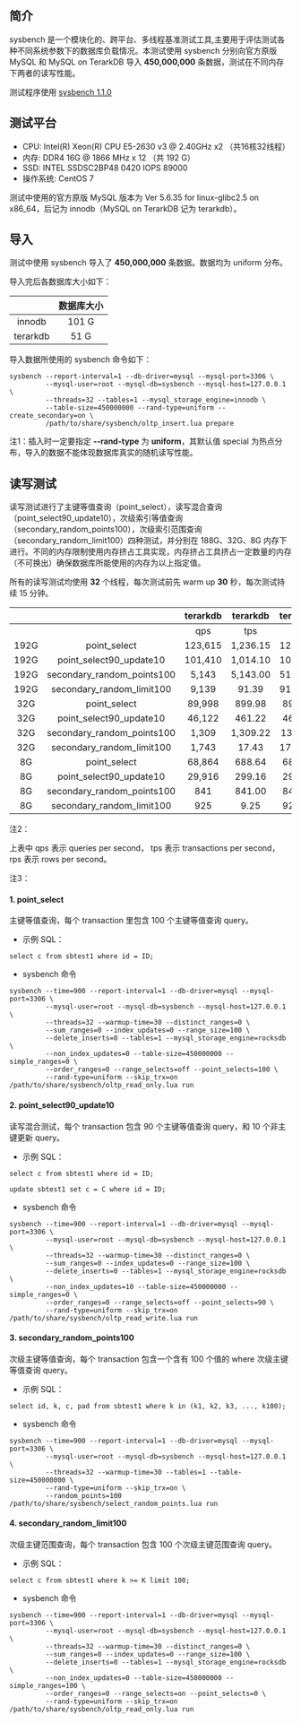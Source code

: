 ## 简介
sysbench 是一个模块化的、跨平台、多线程基准测试工具,主要用于评估测试各种不同系统参数下的数据库负载情况。本测试使用 sysbench 分别向官方原版 MySQL 和 MySQL on TerarkDB 导入 **450,000,000** 条数据，测试在不同内存下两者的读写性能。

测试程序使用 [sysbench 1.1.0](https://github.com/akopytov/sysbench)

## 测试平台

- CPU: Intel(R) Xeon(R) CPU E5-2630 v3 @ 2.40GHz x2 （共16核32线程）
- 内存: DDR4 16G @ 1866 MHz x 12 （共 192 G）
- SSD: INTEL SSDSC2BP48 0420 IOPS 89000
- 操作系统: CentOS 7

测试中使用的官方原版 MySQL 版本为 Ver 5.6.35 for linux-glibc2.5 on x86_64，后记为 innodb（MySQL on TerarkDB 记为 terarkdb）。

## 导入

测试中使用 sysbench 导入了 **450,000,000** 条数据。数据均为 uniform 分布。

导入完后各数据库大小如下：

|      | 数据库大小 |
|:----:|:---------:|
| innodb   | 101 G |
| terarkdb | 51 G  |

导入数据所使用的 sysbench 命令如下：

```
sysbench --report-interval=1 --db-driver=mysql --mysql-port=3306 \
         --mysql-user=root --mysql-db=sysbench --mysql-host=127.0.0.1 \
         --threads=32 --tables=1 --mysql_storage_engine=innodb \
         --table-size=450000000 --rand-type=uniform --create_secondary=on \
         /path/to/share/sysbench/oltp_insert.lua prepare
```

注1：插入时一定要指定 **--rand-type** 为 **uniform**，其默认值 special 为热点分布，导入的数据不能体现数据库真实的随机读写性能。

## 读写测试

读写测试进行了主键等值查询（point_select），读写混合查询（point_select90_update10），次级索引等值查询（secondary_random_points100），次级索引范围查询（secondary_random_limit100）四种测试，并分别在 188G、32G、8G 内存下进行。不同的内存限制使用内存挤占工具实现，内存挤占工具挤占一定数量的内存（不可换出）确保数据库所能使用的内存为以上指定值。

所有的读写测试均使用 **32** 个线程，每次测试前先 warm up **30** 秒，每次测试持续 15 分钟。

|     |     | terarkdb | terarkdb | terarkdb | innodb | innodb | innodb |
|:---:|:---:|:--------:|:--------:|:--------:|:------:|:------:|:------:|
|      |                            | qps     | tps      | rps     | qps     | tps       | rps       |
| 192G | point_select               | 123,615 | 1,236.15 | 123,615 | 178,282 | 1,782.82  | 178,282   |
| 192G | point_select90_update10    | 101,410 | 1,014.10 | 101,410 | 50,695  | 506.95    | 50,695    |
| 192G | secondary_random_points100 | 5,143   | 5,143.00 | 514,300 | 14,278  | 14,278.79 | 1,427,800 |
| 192G | secondary_random_limit100  | 9,139   | 91.39    | 913,900 | 21,164  | 211.64    | 2,116,400 |
| 32G  | point_select               | 89,998  | 899.98   | 89,998  | 22,301  | 223.01    | 22,301    |
| 32G  | point_select90_update10    | 46,122  | 461.22   | 46,122  | 12,445  | 124.45    | 12,445    |  
| 32G  | secondary_random_points100 | 1,309   | 1,309.22 | 130922  | 228     | 227.68    | 22,768    |
| 32G  | secondary_random_limit100  | 1,743   | 17.43    | 174,300 | 232     | 2.32      | 23,200    |
| 8G   | point_select               | 68,864  | 688.64   | 68,864  | 23,829  | 238.29    | 23,829    |
| 8G   | point_select90_update10    | 29,916  | 299.16   | 29,916  | 12,787  | 127.87    | 17,787    |
| 8G   | secondary_random_points100 | 841     | 841.00   | 84,100  | 172     | 171.63    | 17,163    |
| 8G   | secondary_random_limit100  | 925     | 9.25     | 92,500  | 251     | 2.51      | 25,100    |

注2：

上表中 qps 表示 queries per second， tps 表示 transactions per second， rps 表示 rows per second。

注3：

#### 1. point_select

主键等值查询，每个 transaction 里包含 100 个主键等值查询 query。

- 示例 SQL：
```
select c from sbtest1 where id = ID;
```

- sysbench 命令
```
sysbench --time=900 --report-interval=1 --db-driver=mysql --mysql-port=3306 \
         --mysql-user=root --mysql-db=sysbench --mysql-host=127.0.0.1 \
         --threads=32 --warmup-time=30 --distinct_ranges=0 \
         --sum_ranges=0 --index_updates=0 --range_size=100 \
         --delete_inserts=0 --tables=1 --mysql_storage_engine=rocksdb \
         --non_index_updates=0 --table-size=450000000 --simple_ranges=0 \
         --order_ranges=0 --range_selects=off --point_selects=100 \
         --rand-type=uniform --skip_trx=on /path/to/share/sysbench/oltp_read_only.lua run
```

#### 2. point_select90_update10

读写混合测试，每个 transaction 包含 90 个主键等值查询 query，和 10 个非主键更新 query。

- 示例 SQL：
```
select c from sbtest1 where id = ID;

update sbtest1 set c = C where id = ID;
```

- sysbench 命令
```
sysbench --time=900 --report-interval=1 --db-driver=mysql --mysql-port=3306 \
         --mysql-user=root --mysql-db=sysbench --mysql-host=127.0.0.1 \
         --threads=32 --warmup-time=30 --distinct_ranges=0 \
         --sum_ranges=0 --index_updates=0 --range_size=100 \
         --delete_inserts=0 --tables=1 --mysql_storage_engine=rocksdb \
         --non_index_updates=10 --table-size=450000000 --simple_ranges=0 \
         --order_ranges=0 --range_selects=off --point_selects=90 \
         --rand-type=uniform --skip_trx=on /path/to/share/sysbench/oltp_read_write.lua run
```

#### 3. secondary_random_points100

次级主键等值查询，每个 transaction 包含一个含有 100 个值的 where 次级主键等值查询 query。

- 示例 SQL：
```
select id, k, c, pad from sbtest1 where k in (k1, k2, k3, ..., k100);
```

- sysbench 命令
```
sysbench --time=900 --report-interval=1 --db-driver=mysql --mysql-port=3306 \
         --mysql-user=root --mysql-db=sysbench --mysql-host=127.0.0.1 \
         --threads=32 --warmup-time=30 --tables=1 --table-size=450000000 \
         --rand-type=uniform --skip_trx=on \
         --random_points=100 /path/to/share/sysbench/select_random_points.lua run
```

#### 4. secondary_random_limit100

次级主键范围查询，每个 transaction 包含 100 个次级主键范围查询 query。

- 示例 SQL：
```
select c from sbtest1 where k >= K limit 100;
```

- sysbench 命令
```
sysbench --time=900 --report-interval=1 --db-driver=mysql --mysql-port=3306 \
         --mysql-user=root --mysql-db=sysbench --mysql-host=127.0.0.1 \
         --threads=32 --warmup-time=30 --distinct_ranges=0 \
         --sum_ranges=0 --index_updates=0 --range_size=100 \
         --delete_inserts=0 --tables=1 --mysql_storage_engine=rocksdb \
         --non_index_updates=0 --table-size=450000000 --simple_ranges=100 \
         --order_ranges=0 --range_selects=on --point_selects=0 \
         --rand-type=uniform --skip_trx=on /path/to/share/sysbench/oltp_read_only.lua run
```
